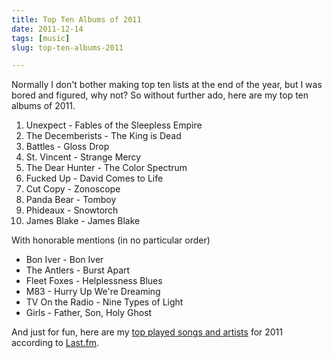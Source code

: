 ```yaml
---
title: Top Ten Albums of 2011
date: 2011-12-14
tags: [music]
slug: top-ten-albums-2011

---
```


Normally I don't bother making top ten lists at the end of the year,
but I was bored and figured, why not? So without further ado, here are 
my top ten albums of 2011.

1. Unexpect - Fables of the Sleepless Empire
2. The Decemberists - The King is Dead
3. Battles - Gloss Drop
4. St. Vincent - Strange Mercy
5. The Dear Hunter - The Color Spectrum
6. Fucked Up - David Comes to Life
7. Cut Copy - Zonoscope
8. Panda Bear - Tomboy
9. Phideaux - Snowtorch
10. James Blake - James Blake

<!--more-->

With honorable mentions (in no particular order)

* Bon Iver - Bon Iver
* The Antlers - Burst Apart
* Fleet Foxes - Helplessness Blues
* M83 - Hurry Up We're Dreaming
* TV On the Radio - Nine Types of Light
* Girls - Father, Son, Holy Ghost

And just for fun, here are my [top played songs and artists][1] for 2011 according to [Last.fm][2].

[1]: http://twothreefall.co.uk/lastfmexplorer/user/ahal89/2011
[2]: http://last.fm/
